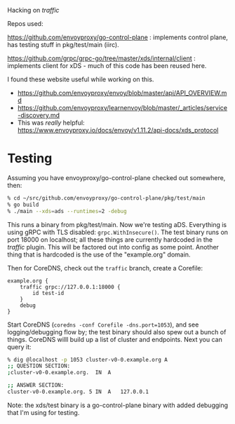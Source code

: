 Hacking on *traffic*

Repos used:

<https://github.com/envoyproxy/go-control-plane>
:   implements control plane, has testing stuff in pkg/test/main (iirc).

<https://github.com/grpc/grpc-go/tree/master/xds/internal/client>
:   implements client for xDS - much of this code has been reused here.

I found these website useful while working on this.

* https://github.com/envoyproxy/envoy/blob/master/api/API_OVERVIEW.md
* https://github.com/envoyproxy/learnenvoy/blob/master/_articles/service-discovery.md
* This was *really* helpful: https://www.envoyproxy.io/docs/envoy/v1.11.2/api-docs/xds_protocol

# Testing

Assuming you have envoyproxy/go-control-plane checked out somewhere, then:

~~~ sh
% cd ~/src/github.com/envoyproxy/go-control-plane/pkg/test/main
% go build
% ./main --xds=ads --runtimes=2 -debug
~~~

This runs a binary from pkg/test/main. Now we're testing aDS. Everything is using gRPC with TLS
disabled: `grpc.WithInsecure()`. The test binary runs on port 18000 on localhost; all these things
are currently hardcoded in the *traffic* plugin. This will be factored out into config as some
point. Another thing that is hardcoded is the use of the "example.org" domain.

Then for CoreDNS, check out the `traffic` branch, create a Corefile:

~~~ Corefile
example.org {
    traffic grpc://127.0.0.1:18000 {
        id test-id
    }
    debug
}
~~~

Start CoreDNS (`coredns -conf Corefile -dns.port=1053`), and see logging/debugging flow by; the
test binary should also spew out a bunch of things. CoreDNS willl build up a list of cluster and
endpoints. Next you can query it:

~~~ sh
% dig @localhost -p 1053 cluster-v0-0.example.org A
;; QUESTION SECTION:
;cluster-v0-0.example.org.	IN	A

;; ANSWER SECTION:
cluster-v0-0.example.org. 5	IN	A	127.0.0.1
~~~

Note: the xds/test binary is a go-control-plane binary with added debugging that I'm using for
testing.
